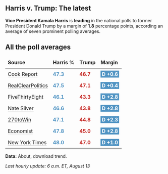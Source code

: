 
<style>

table {
    width: 100%;
    border-collapse: collapse;
}
table, th, td {
    border: 0px solid black;
}
a {
    color: inherit;
    text-decoration: underline;
    text-decoration-thickness: 1px;
    text-underline-offset: .2em;
    text-decoration-color: #0003;
    transition: text-decoration-color .3s ease-out; 
}
a:visited {
    color: inherit;
    text-decoration: underline;
    text-decoration-thickness: 1px;
    text-underline-offset: .2em;
    text-decoration-color: #0003;
    transition: text-decoration-color .3s ease-out; 
}
th, td {
    padding: 8px;
    text-align: left;
}
.markdown-body>*:last-child {
    display: none;
}
@media (max-width: 600px) {
    th, td {
        font-size: .8em;  /* Smaller font size on small screens */
    }
}
@media (max-width: 320px) {
    th, td {
        font-size: .7em;  /* Smaller font size on small screens */
    }
}
</style>

## Harris v. Trump: The latest
**Vice President Kamala Harris** is **leading** in the national polls to former President Donald Trump by a margin of **1.8** percentage points, according an average of seven prominent polling averages.

## All the poll averages

| Source               | Harris % | Trump | Margin       |
|----------------------|----------|-------|--------------|
| [Cook Report](https://www.cookpolitical.com/survey-research/cpr-national-polling-average/2024/harris-trump-overall) | <span style='color: #5194C3; font-weight: bold;'>47.3</span> | <span style='color: #c52622; font-weight: bold;'>46.7</span> | <span style='background: #5194C3; padding:1px 4px; color: #ffffff; font-weight: bold;'>D +0.6</span> |
| [RealClearPolitics](https://www.realclearpolling.com/polls/president/general/2024/trump-vs-harris) | <span style='color: #5194C3; font-weight: bold;'>47.5</span> | <span style='color: #c52622; font-weight: bold;'>47.1</span> | <span style='background: #5194C3; padding:1px 4px; color: #ffffff; font-weight: bold;'>D +0.4</span> |
| [FiveThirtyEight](https://projects.fivethirtyeight.com/polls/president-general/2024/national/) | <span style='color: #5194C3; font-weight: bold;'>46.1</span> | <span style='color: #c52622; font-weight: bold;'>43.3</span> | <span style='background: #5194C3; padding:1px 4px; color: #ffffff; font-weight: bold;'>D +2.8</span> |
| [Nate Silver](https://www.natesilver.net/p/nate-silver-2024-president-election-polls-model) | <span style='color: #5194C3; font-weight: bold;'>46.6</span> | <span style='color: #c52622; font-weight: bold;'>43.8</span> | <span style='background: #5194C3; padding:1px 4px; color: #ffffff; font-weight: bold;'>D +2.8</span> |
| [270toWin](https://www.270towin.com/2024-presidential-election-polls/) | <span style='color: #5194C3; font-weight: bold;'>47.1</span> | <span style='color: #c52622; font-weight: bold;'>44.8</span> | <span style='background: #5194C3; padding:1px 4px; color: #ffffff; font-weight: bold;'>D +2.3</span> |
| [Economist](https://www.economist.com/interactive/us-2024-election/trump-harris-polls) | <span style='color: #5194C3; font-weight: bold;'>47.8</span> | <span style='color: #c52622; font-weight: bold;'>45.0</span> | <span style='background: #5194C3; padding:1px 4px; color: #ffffff; font-weight: bold;'>D +2.8</span> |
| [New York Times](https://www.nytimes.com/interactive/2024/us/elections/polls-president.html) | <span style='color: #5194C3; font-weight: bold;'>48.0</span> | <span style='color: #c52622; font-weight: bold;'>47.0</span> | <span style='background: #5194C3; padding:1px 4px; color: #ffffff; font-weight: bold;'>D +1.0</span> |


**Data:** [About](https://github.com/stiles/polls), [download trend](https://stilesdata.com/polling/harris_trump/polls_avg/avgs/averages_trend.json). 

 *Last hourly update: 6 a.m. ET, August 13*